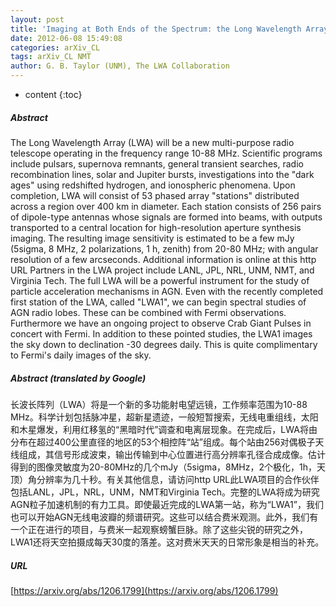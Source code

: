 ```yaml
---
layout: post
title: 'Imaging at Both Ends of the Spectrum: the Long Wavelength Array and Fermi'
date: 2012-06-08 15:49:08
categories: arXiv_CL
tags: arXiv_CL NMT
author: G. B. Taylor (UNM), The LWA Collaboration
---
```


* content
{:toc}

##### Abstract
The Long Wavelength Array (LWA) will be a new multi-purpose radio telescope operating in the frequency range 10-88 MHz. Scientific programs include pulsars, supernova remnants, general transient searches, radio recombination lines, solar and Jupiter bursts, investigations into the "dark ages" using redshifted hydrogen, and ionospheric phenomena. Upon completion, LWA will consist of 53 phased array "stations" distributed across a region over 400 km in diameter. Each station consists of 256 pairs of dipole-type antennas whose signals are formed into beams, with outputs transported to a central location for high-resolution aperture synthesis imaging. The resulting image sensitivity is estimated to be a few mJy (5sigma, 8 MHz, 2 polarizations, 1 h, zenith) from 20-80 MHz; with angular resolution of a few arcseconds. Additional information is online at this http URL Partners in the LWA project include LANL, JPL, NRL, UNM, NMT, and Virginia Tech. The full LWA will be a powerful instrument for the study of particle acceleration mechanisms in AGN. Even with the recently completed first station of the LWA, called "LWA1", we can begin spectral studies of AGN radio lobes. These can be combined with Fermi observations. Furthermore we have an ongoing project to observe Crab Giant Pulses in concert with Fermi. In addition to these pointed studies, the LWA1 images the sky down to declination -30 degrees daily. This is quite complimentary to Fermi's daily images of the sky.

##### Abstract (translated by Google)
长波长阵列（LWA）将是一个新的多功能射电望远镜，工作频率范围为10-88 MHz。科学计划包括脉冲星，超新星遗迹，一般短暂搜索，无线电重组线，太阳和木星爆发，利用红移氢的“黑暗时代”调查和电离层现象。在完成后，LWA将由分布在超过400公里直径的地区的53个相控阵“站”组成。每个站由256对偶极子天线组成，其信号形成波束，输出传输到中心位置进行高分辨率孔径合成成像。估计得到的图像灵敏度为20-80MHz的几个mJy（5sigma，8MHz，2个极化，1h，天顶）角分辨率为几十秒。有关其他信息，请访问http URL此LWA项目的合作伙伴包括LANL，JPL，NRL，UNM，NMT和Virginia Tech。完整的LWA将成为研究AGN粒子加速机制的有力工具。即使最近完成的LWA第一站，称为“LWA1”，我们也可以开始AGN无线电波瓣的频谱研究。这些可以结合费米观测。此外，我们有一个正在进行的项目，与费米一起观察螃蟹巨脉。除了这些尖锐的研究之外，LWA1还将天空拍摄成每天30度的落差。这对费米天天的日常形象是相当的补充。

##### URL
[https://arxiv.org/abs/1206.1799](https://arxiv.org/abs/1206.1799)

